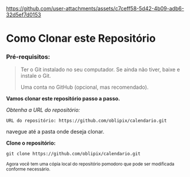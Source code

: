 










https://github.com/user-attachments/assets/c7ceff58-5d42-4b09-adb6-32d5ef7d0153










# Como Clonar este Repositório

>
### Pré-requisitos:


> Ter o Git instalado no seu computador.
> Se ainda não tiver, baixe e instale o Git.
>
> Uma conta no GitHub (opcional, mas recomendado).



**Vamos clonar este repositório passo a passo.**

_Obtenha a URL do repositório:_

`URL do repositório: https://github.com/oblipix/calendario.git`

navegue até a pasta onde deseja clonar.


**Clone o repositório:**

`git clone https://github.com/oblipix/calendario.git`


<sub> Agora você tem uma cópia local do repositório pomodoro que pode ser modificada conforme necessário. </sub>





